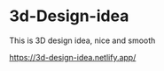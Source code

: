 # 3d-Design-idea  

This is 3D design idea, nice and smooth                 

https://3d-design-idea.netlify.app/
